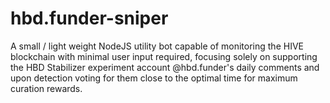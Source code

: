 # hbd.funder-sniper
A small / light weight NodeJS utility bot capable of monitoring the HIVE blockchain with minimal user input required, focusing solely on supporting the HBD Stabilizer experiment account @hbd.funder's daily comments and upon detection voting for them close to the optimal time for maximum curation rewards.
